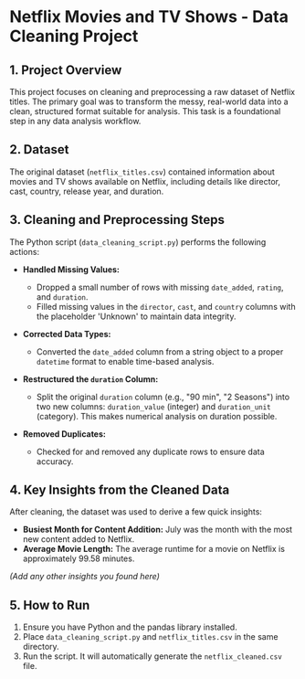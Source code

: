 # Netflix Movies and TV Shows - Data Cleaning Project

## 1. Project Overview

This project focuses on cleaning and preprocessing a raw dataset of Netflix titles. The primary goal was to transform the messy, real-world data into a clean, structured format suitable for analysis. This task is a foundational step in any data analysis workflow.

## 2. Dataset

The original dataset (`netflix_titles.csv`) contained information about movies and TV shows available on Netflix, including details like director, cast, country, release year, and duration.

## 3. Cleaning and Preprocessing Steps

The Python script (`data_cleaning_script.py`) performs the following actions:

* **Handled Missing Values:**
    * Dropped a small number of rows with missing `date_added`, `rating`, and `duration`.
    * Filled missing values in the `director`, `cast`, and `country` columns with the placeholder 'Unknown' to maintain data integrity.

* **Corrected Data Types:**
    * Converted the `date_added` column from a string object to a proper `datetime` format to enable time-based analysis.

* **Restructured the `duration` Column:**
    * Split the original `duration` column (e.g., "90 min", "2 Seasons") into two new columns: `duration_value` (integer) and `duration_unit` (category). This makes numerical analysis on duration possible.

* **Removed Duplicates:**
    * Checked for and removed any duplicate rows to ensure data accuracy.

## 4. Key Insights from the Cleaned Data

After cleaning, the dataset was used to derive a few quick insights:

* **Busiest Month for Content Addition:** July was the month with the most new content added to Netflix.
* **Average Movie Length:** The average runtime for a movie on Netflix is approximately 99.58 minutes.

*(Add any other insights you found here)*

## 5. How to Run

1.  Ensure you have Python and the pandas library installed.
2.  Place `data_cleaning_script.py` and `netflix_titles.csv` in the same directory.
3.  Run the script. It will automatically generate the `netflix_cleaned.csv` file.
